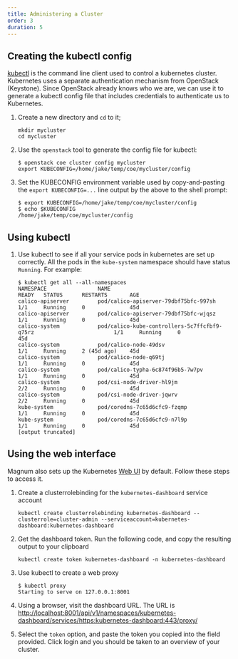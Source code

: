 ```yaml
---
title: Administering a Cluster
order: 3
duration: 5
---
```


## Creating the kubectl config

[kubectl](https://kubernetes.io/docs/reference/kubectl/overview/) is the command
line client used to control a kubernetes cluster. Kubernetes uses a separate
authentication mechanism from OpenStack (Keystone). Since OpenStack already
knows who we are, we can use it to generate a kubectl config file that
includes credentials to authenticate us to Kubernetes.

1. Create a new directory and `cd` to it;

   ```
   mkdir mycluster
   cd mycluster
   ```

1. Use the `openstack` tool to generate the config file for kubectl:

   ```
   $ openstack coe cluster config mycluster
   export KUBECONFIG=/home/jake/temp/coe/mycluster/config
   ```

1. Set the KUBECONFIG environment variable used by copy-and-pasting
   the `export KUBECONFIG=...` line output by the above to the shell prompt:
   ```
   $ export KUBECONFIG=/home/jake/temp/coe/mycluster/config
   $ echo $KUBECONFIG
   /home/jake/temp/coe/mycluster/config
   ```

## Using kubectl


1. Use kubectl to see if all your service pods in kubernetes are set up
   correctly. All the pods in the `kube-system` namespace should have status
`Running`. For example:
   ```
   $ kubectl get all --all-namespaces
   NAMESPACE                NAME                                                                 READY   STATUS      RESTARTS       AGE
   calico-apiserver         pod/calico-apiserver-79dbf75bfc-997sh                                1/1     Running     0              45d
   calico-apiserver         pod/calico-apiserver-79dbf75bfc-wjqsz                                1/1     Running     0              45d
   calico-system            pod/calico-kube-controllers-5c7ffcfbf9-q75rz                         1/1     Running     0              45d
   calico-system            pod/calico-node-49dsv                                                1/1     Running     2 (45d ago)    45d
   calico-system            pod/calico-node-q69tj                                                1/1     Running     0              45d
   calico-system            pod/calico-typha-6c874f96b5-7w7pv                                    1/1     Running     0              45d
   calico-system            pod/csi-node-driver-hl9jm                                            2/2     Running     0              45d
   calico-system            pod/csi-node-driver-jqwrv                                            2/2     Running     0              45d
   kube-system              pod/coredns-7c65d6cfc9-fzqmp                                         1/1     Running     0              45d
   kube-system              pod/coredns-7c65d6cfc9-n7l9p                                         1/1     Running     0              45d
   [output truncated]
   ```

## Using the web interface

Magnum also sets up the Kubernetes [Web
UI](https://kubernetes.io/docs/tasks/access-application-cluster/web-ui-dashboard/)
by default. Follow these steps to access it.

1. Create a clusterrolebinding for the `kubernetes-dashboard` service account

   ```
   kubectl create clusterrolebinding kubernetes-dashboard --clusterrole=cluster-admin --serviceaccount=kubernetes-dashboard:kubernetes-dashboard
   ```

1. Get the dashboard token.  Run the following code, and copy the resulting
   output to your clipboard

   ```
   kubectl create token kubernetes-dashboard -n kubernetes-dashboard
   ```

1. Use kubectl to create a web proxy

   ```
   $ kubectl proxy
   Starting to serve on 127.0.0.1:8001
   ```

1. Using a browser, visit the dashboard URL. The URL is
   [http://localhost:8001/api/v1/namespaces/kubernetes-dashboard/services/https:kubernetes-dashboard:443/proxy/](http://localhost:8001/api/v1/namespaces/kubernetes-dashboard/services/https:kubernetes-dashboard:443/proxy/)

1. Select the `token` option, and paste the token you copied into the field
   provided. Click login and you should be taken to an overview of your cluster.
